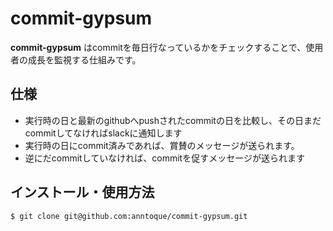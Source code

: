 # commit-gypsum
**commit-gypsum** はcommitを毎日行なっているかをチェックすることで、使用者の成長を監視する仕組みです。

## 仕様
- 実行時の日と最新のgithubへpushされたcommitの日を比較し、その日まだcommitしてなければslackに通知します
- 実行時の日にcommit済みであれば、賞賛のメッセージが送られます。
- 逆にだcommitしていなければ、commitを促すメッセージが送られます

## インストール・使用方法
```
$ git clone git@github.com:anntoque/commit-gypsum.git
````

